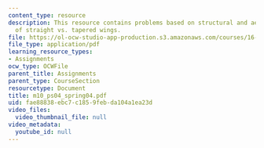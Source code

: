 ```yaml
---
content_type: resource
description: This resource contains problems based on structural and aerodynamic merits
  of straight vs. tapered wings.
file: https://ol-ocw-studio-app-production.s3.amazonaws.com/courses/16-01-unified-engineering-i-ii-iii-iv-fall-2005-spring-2006/fae88838ebc7c1859febda104a1ea23d_m10_ps04_spring04.pdf
file_type: application/pdf
learning_resource_types:
- Assignments
ocw_type: OCWFile
parent_title: Assignments
parent_type: CourseSection
resourcetype: Document
title: m10_ps04_spring04.pdf
uid: fae88838-ebc7-c185-9feb-da104a1ea23d
video_files:
  video_thumbnail_file: null
video_metadata:
  youtube_id: null
---
```

